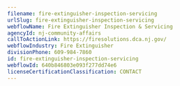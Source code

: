 ```yaml
---
filename: fire-extinguisher-inspection-servicing
urlSlug: fire-extinguisher-inspection-servicing
webflowName: Fire Extinguisher Inspection & Servicing
agencyId: nj-community-affairs
callToActionLink: https://firesolutions.dca.nj.gov/
webflowIndustry: Fire Extinguisher
divisionPhone: 609-984-7860
id: fire-extinguisher-inspection-servicing
webflowId: 640b846803e093f277dd74e6
licenseCertificationClassification: CONTACT
---
```

